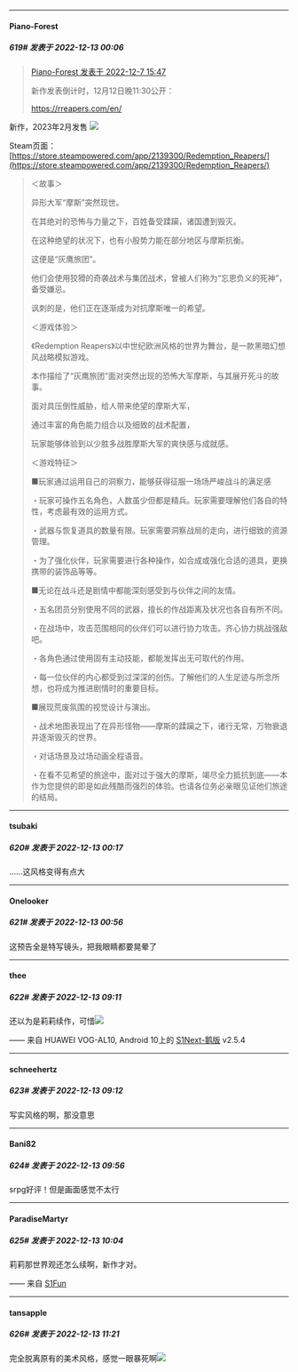 

*****

####  Piano-Forest  
##### 619#       发表于 2022-12-13 00:06

<blockquote><a href="httphttps://bbs.saraba1st.com/2b/forum.php?mod=redirect&amp;goto=findpost&amp;pid=58816100&amp;ptid=1977343" target="_blank">Piano-Forest 发表于 2022-12-7 15:47</a>

新作发表倒计时，12月12日晚11:30公开：

https://rreapers.com/en/</blockquote>
新作，2023年2月发售
<img src="https://p.sda1.dev/8/4363d01ab9d46914ddf4b0237020495d/Redemption-Reapers_2022_12-12-22_012.jpg" referrerpolicy="no-referrer">

Steam页面：[https://store.steampowered.com/app/2139300/Redemption_Reapers/](https://store.steampowered.com/app/2139300/Redemption_Reapers/) <blockquote>＜故事＞

异形大军“摩斯”突然现世。

在其绝对的恐怖与力量之下，百姓备受蹂躏，诸国遭到毁灭。

在这种绝望的状况下，也有小股势力能在部分地区与摩斯抗衡。

这便是“灰鹰旅团”。

他们会使用狡猾的奇袭战术与集团战术，曾被人们称为“忘恩负义的死神”，备受嫌忌。

讽刺的是，他们正在逐渐成为对抗摩斯唯一的希望。

＜游戏体验＞

《Redemption Reapers》以中世纪欧洲风格的世界为舞台，是一款黑暗幻想风战略模拟游戏。

本作描绘了“灰鹰旅团”面对突然出现的恐怖大军摩斯，与其展开死斗的故事。

面对具压倒性威胁，给人带来绝望的摩斯大军，

通过丰富的角色能力组合以及细致的战术配置，

玩家能够体验到以少胜多战胜摩斯大军的爽快感与成就感。

＜游戏特征＞

■玩家通过运用自己的洞察力，能够获得征服一场场严峻战斗的满足感

・玩家可操作五名角色，人数虽少但都是精兵。玩家需要理解他们各自的特性，考虑最有效的运用方式。

・武器与恢复道具的数量有限。玩家需要洞察战局的走向，进行细致的资源管理。

・为了强化伙伴，玩家需要进行各种操作，如合成或强化合适的道具，更换携带的装饰品等等。

■无论在战斗还是剧情中都能深刻感受到与伙伴之间的友情。

・五名团员分别使用不同的武器，擅长的作战距离及状况也各自有所不同。

・在战场中，攻击范围相同的伙伴们可以进行协力攻击。齐心协力挑战强敌吧。

・各角色通过使用固有主动技能，都能发挥出无可取代的作用。

・每一位伙伴的内心都受到过深深的创伤。了解他们的人生足迹与所念所想，也将成为推进剧情时的重要目标。

■展现荒废氛围的视觉设计与演出。

・战术地图表现出了在异形怪物——摩斯的蹂躏之下，诸行无常，万物衰退并逐渐毁灭的世界。

・对话场景及过场动画全程语音。

・在看不见希望的旅途中，面对过于强大的摩斯，竭尽全力抵抗到底——本作为您提供的即是如此残酷而强烈的体验。也请各位务必亲眼见证他们旅途的结局。</blockquote>



*****

####  tsubaki  
##### 620#       发表于 2022-12-13 00:17

……这风格变得有点大



*****

####  Onelooker  
##### 621#       发表于 2022-12-13 00:56

这预告全是特写镜头，把我眼睛都要晃晕了



*****

####  thee  
##### 622#       发表于 2022-12-13 09:11

还以为是莉莉续作，可惜<img src="https://static.saraba1st.com/image/smiley/face2017/001.png" referrerpolicy="no-referrer">

—— 来自 HUAWEI VOG-AL10, Android 10上的 [S1Next-鹅版](https://github.com/ykrank/S1-Next/releases) v2.5.4

*****

####  schneehertz  
##### 623#       发表于 2022-12-13 09:12

写实风格的啊，那没意思



*****

####  Bani82  
##### 624#       发表于 2022-12-13 09:56

srpg好评！但是画面感觉不太行



*****

####  ParadiseMartyr  
##### 625#       发表于 2022-12-13 10:04

莉莉那世界观还怎么续啊，新作才对。

—— 来自 [S1Fun](https://s1fun.koalcat.com)



*****

####  tansapple  
##### 626#       发表于 2022-12-13 11:21

完全脱离原有的美术风格，感觉一眼暴死啊<img src="https://static.saraba1st.com/image/smiley/face2017/001.png" referrerpolicy="no-referrer">

